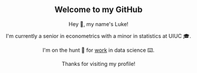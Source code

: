 <div align="center">
    <h2>Welcome to my GitHub</h1>
    <p>Hey 👋, my name's Luke!</p>
    <p>I'm currently a senior in econometrics with a minor in statistics at UIUC 🎓.</p>
    <p>I'm on the hunt 🏹 for <a href="https://www.linkedin.com/in/luke-marren-aa9912206/" target="_blank">work</a> in data science ⌨️.</p>
    <p>Thanks for visiting my profile!</p>
</div>
